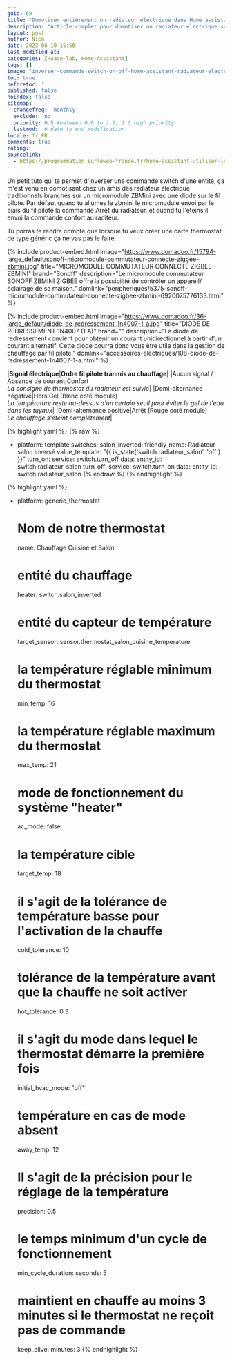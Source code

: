 ```yaml
---
guid: 69
title: "Domotiser entièrement un radiateur éléctrique dans Home assistant"
description: "Article complet pour domotiser un radiateur électrique sur fil pilote avec inversion de commande on/off et intégration dans lovelace d'un thermostat générique"
layout: post
author: Nico
date: 2023-06-10 15:50
last_modified_at: 
categories: [Haade-lab, Home-Assistant]
tags: []
image: 'inverser-commande-switch-on-off-home-assistant-radiateur-electrique-pilote.png'
toc: true
beforetoc: ''
published: false
noindex: false
sitemap:
  changefreq: 'monthly'
  exclude: 'no'
  priority: 0.5 #between 0.0 to 1.0, 1.0 high priority
  lastmod:  # date to end modification
locale: fr_FR
comments: true
rating:  
sourcelink:
  - https://programmation.surleweb-france.fr/home-assistant-utiliser-le-thermostat-generique/
---
```


Un petit tuto qui te permet d'inverser une commande switch d'une entité, ça m'est venu en domotisant chez un amis des radiateur électrique traditionnels branchés sur un micromodule ZBMini avec une diode sur le fil pilote. Par défaut quand tu allumes le zbmini le micromodule envoi par le biais du fil pilote la commande Arrêt du radiateur, et quand tu l'éteins il envoi la commande confort au raditeur.

Tu porras te rendre compte que lorsque tu veux créer une carte thermostat de type généric ça ne vas pas le faire.

{% include product-embed.html image="https://www.domadoo.fr/15794-large_default/sonoff-micromodule-commutateur-connecte-zigbee-zbmini.jpg" title="MICROMODULE COMMUTATEUR CONNECTÉ ZIGBEE - ZBMINI" brand="Sonoff" description="Le micromodule commutateur SONOFF ZBMINI ZIGBEE offre la possibilité de contrôler un appareil/éclairage de sa maison." domlink="peripheriques/5375-sonoff-micromodule-commutateur-connecte-zigbee-zbmini-6920075776133.html" %}

{% include product-embed.html image="https://www.domadoo.fr/36-large_default/diode-de-redressement-1n4007-1-a.jpg" title="DIODE DE REDRESSEMENT 1N4007 (1 A)" brand="" description="La diode de redressement convient pour obtenir un courant unidirectionnel à partir d’un courant alternatif. Cette diode pourra donc vous être utile dans la gestion de chauffage par fil pilote." domlink="accessoires-electriques/108-diode-de-redressement-1n4007-1-a.html" %}

|**Signal électrique**|**Ordre fil pilote tranmis au chauffage**|
|Aucun signal / Absence de courant|Confort<br>*La consigne de thermostat du radiateur est suivie*|
|Demi-alternance négative|Hors Gel (Blanc coté module)<br>*La température reste au-dessus d'un certain seuil pour éviter le gel de l'eau dans les tuyaux*|
|Demi-alternance positive|Arrêt (Rouge coté module)<br>*Le chauffage s'éteint complétement*|

{% highlight yaml %}
{% raw %}
- platform: template
  switches:
    salon_inverted:
      friendly_name: Radiateur salon inversé
      value_template: "{{ is_state('switch.radiateur_salon', 'off') }}"
      turn_on:
        service: switch.turn_off
        data:
          entity_id: switch.radiateur_salon
      turn_off:
        service: switch.turn_on
        data:
          entity_id: switch.radiateur_salon
{% endraw %}
{% endhighlight %}

{% highlight yaml %}
- platform: generic_thermostat
  # Nom de notre thermostat
  name: Chauffage Cuisine et Salon
  # entité du chauffage
  heater: switch.salon_inverted
  # entité du capteur de température
  target_sensor: sensor.thermostat_salon_cuisine_temperature
  # la température réglable minimum du thermostat
  min_temp: 16
  # la température réglable maximum du thermostat
  max_temp: 21
  # mode de fonctionnement du système "heater"
  ac_mode: false
  # la température cible
  target_temp: 18
  # il s'agit de la tolérance de température basse pour l'activation de la chauffe
  cold_tolerance: 10
  # tolérance de la température avant que la chauffe ne soit activer
  hot_tolerance: 0.3
  # il s'agit du mode dans lequel le thermostat démarre la première fois
  initial_hvac_mode: "off"
  # température en cas de mode absent
  away_temp: 12
  # Il s'agit de la précision pour le réglage de la température
  precision: 0.5
  # le temps minimum d'un cycle de fonctionnement
  min_cycle_duration:
    seconds: 5
  # maintient en chauffe au moins 3 minutes si le thermostat ne reçoit pas de commande
  keep_alive:
    minutes: 3
{% endhighlight %}

